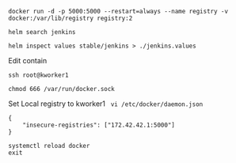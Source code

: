 ```
docker run -d -p 5000:5000 --restart=always --name registry -v docker:/var/lib/registry registry:2
```

```
helm search jenkins
```

```
helm inspect values stable/jenkins > ./jenkins.values
```

Edit contain


```
ssh root@kworker1
```

```
chmod 666 /var/run/docker.sock
```

Set Local registry to kworker1 ` vi /etc/docker/daemon.json`
```
{
    "insecure-registries": ["172.42.42.1:5000"]
}
```

```
systemctl reload docker
exit
```
